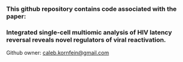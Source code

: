 ### This github repository contains code associated with the paper:

### Integrated single-cell multiomic analysis of HIV latency reversal reveals novel regulators of viral reactivation.

Github owner: caleb.kornfein@gmail.com